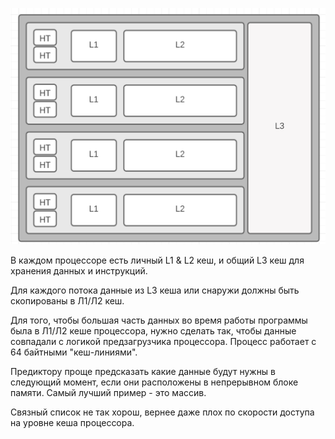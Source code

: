 ![](./images/cpu_caches_001.png)

В каждом процессоре есть личный L1 & L2 кеш, и общий L3 кеш для хранения данных и инструкций.

Для каждого потока данные из L3 кеша или снаружи должны быть скопированы в Л1/Л2 кеш.

Для того, чтобы большая часть данных во время работы программы была в Л1/Л2 кеше процессора, нужно сделать так, чтобы данные совпадали с логикой предзагрузчика процессора. Процесс работает с 64 байтными "кеш-линиями".

Предиктору проще предсказать какие данные будут нужны в следующий момент, если они расположены в непрерывном блоке памяти. Самый лучший пример - это массив.

Связный список не так хорош, вернее даже плох по скорости доступа на уровне кеша процессора.
